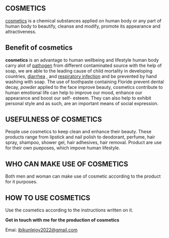## COSMETICS 
<a href="//Wikipedia.org/wiki/cosmetics">cosmetics</a> is a chemical substances applied on human body or any part of human body to beautify, cleanse and modify, promote its appearance and attractiveness.
 ## Benefit of cosmetics
<b>cosmetics</b> is an advantage to human  wellbeing and lifestyle human body carry alot of <a href="//Wikipedia.org/wiki/pathogen">pathogen</a> from different contaminated source with the help of soap, we are able to the leading cause of child mortality in developing countries, <a href="// Wikipedia.org/wiki/diarrhea">diarrhea</a> , and <a href="//Wikipedia.org/wiki/respiratory infection">respiratory infection</a> and be prevented by hand washing with soap. The use of toothpaste containing Floride prevent dental decay, <i>powder</i> applied to  the face improve beauty, cosmetics contribute to human emotional life can help to improve our mood, enhance our appearance and boost our self- esteem. They can also help to exhibit personal style and as such, are an important means of social expression.
## USEFULNESS OF COSMETICS 
People use cosmetics to keep clean and enhance their beauty. These products range from lipstick and nail polish to deodorant, perfume, hair spray, shampoo, shower gel, hair adhesives, hair removal. Product are use for their own pueposes, which impove human lifestyle.
## WHO CAN MAKE USE OF COSMETICS
Both men and woman can make use of cosmetic according to the product for it purposes.
## HOW TO USE COSMETICS 
Use the cosmetics according to the instructions written on it. 

<b> Get in touch with me for the production of cosmetics</b> 

Emai: ibikunlejoy2022@gmail.com
